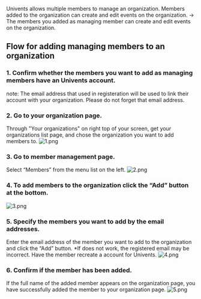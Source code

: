 Univents allows multiple members to manage an organization.
Members added to the organization can create and edit events on the organization.
→ The members you added as managing member can create and edit events on the organization.

## Flow for adding managing members to an organization

### 1. Confirm whether the members you want to add as managing members have an Univents account.
note: The email address that used in registeration will be used to link their account with your organization. Please do not forget that email address.

### 2. Go to your organization page.
Through "Your organizations" on right top of your screen, get your organizations list page, and chose the organization you want to add members to.
![1.png](http://drive.google.com/uc?export=view&id=1ruE-t3XOsV5lKFJxOf-inUzvItLMzP46)

### 3. Go to member management page.
Select “Members” from the menu list on the left.
![2.png](http://drive.google.com/uc?export=view&id=1dpaynLNbDRys9S4Cct7gsF_RmkC_LRpn)

### 4. To add members to the organization click the “Add” button at the bottom.
![3.png](http://drive.google.com/uc?export=view&id=1SH_Cl3grmSvylrovgAbTuOYpXzTQrssZ)

### 5. Specify the members you want to add by the email addresses.
Enter the email address of the member you want to add to the organization and click the “Add” button.
\*If does not work, the registered email may be incorrect. Have the member recreate a account for Univents.
![4.png](http://drive.google.com/uc?export=view&id=1ZVz7PQhkPs_2_sjLwLYS4dzOARq1Nbnq)

### 6. Confirm if the member has been added.
If the full name of the added member appears on the organization page, you have successfully added the member to your organization page.
![5.png](http://drive.google.com/uc?export=view&id=1K2V7qlTS9dD7ktYqOLrgjohkhmhGmmjg)
